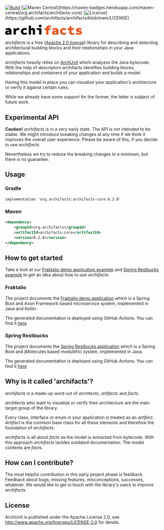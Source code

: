 [![Build](https://github.com/archifacts/archifacts/actions/workflows/verify-on-push.yml/badge.svg)](https://github.com/archifacts/archifacts/actions/workflows/verify-on-push.yml) [![Maven Central](https://maven-badges.herokuapp.com/maven-central/org.archifacts/archifacts-core/badge.svg?)](https://maven-badges.herokuapp.com/maven-central/org.archifacts/archifacts-core) [![License](https://img.shields.io/github/license/archifacts/archifacts.svg?)](https://github.com/archifacts/archifacts/blob/main/LICENSE)

<img width="50%" src="archifacts-1-line.svg">

*archifacts* is a free ([Apache 2.0 license](https://github.com/archifacts/archifacts/blob/main/LICENSE)) library for describing and detecting architectural building blocks and their relationships in your Java applications.

*archifacts* heavily relies on [ArchUnit](https://www.archunit.org/) which analyzes the Java bytecode. With the help of descriptors archifacts identifies building blocks, relationships and containers of your application and builds a model.

Having this model in place you can visualize your application's architecture or verify it against certain rules.

While we already have some support for the former, the latter is subject of future work.

## Experimental API
**Caution!** *archifacts* is in a very early state. The API is not intended to be stable. We might introduce breaking changes at any time if we think it improves the overall user experience. Please be aware of this, if you decide to use *archifacts*.

Nevertheless we try to reduce the breaking changes to a minimum, but there is no guarantee.

## Usage

### Gradle

```Gradle
implementation 'org.archifacts:archifacts-core:0.2.0'
```

### Maven

```xml
<dependency>
    <groupId>org.archifacts</groupId>
    <artifactId>archifacts-core</artifactId>
    <version>0.2.0</version>
</dependency>
```

## How to get started

Take a look at our [Fraktalio demo application example](https://github.com/archifacts/fraktalio-example) and [Spring Restbucks example](https://github.com/archifacts/spring-restbucks-example) to get an idea about how to use *archifacts*.

### Fraktalio

The project documents the [Fraktalio demo application](https://github.com/fraktalio) which is a Spring Boot and Axon Framework based microservice system, implemented in Java and Kotlin.

The generated documentation is deployed using GitHub Actions. You can find it [here](https://archifacts.github.io/fraktalio-example/)

### Spring Restbucks

The project documents the [Spring Restbucks application](https://github.com/odrotbohm/spring-restbucks) which is a Spring Boot and jMolecules based modulithic system, implemented in Java.

The generated documentation is deployed using GitHub Actions. You can find it [here](https://archifacts.github.io/spring-restbucks-example/)

## Why is it called 'archifacts'?

*archifacts* is a made-up word out of *architects*, *artifacts* and *facts*.

*architects* who want to visualize or verify their architecture are the main target group of the library.

Every class, interface or enum in your application is treated as an *artifact*. *Artifact* is the common base class for all these elements and therefore the foundation of *archifacts*.

*archifacts* is all about *facts* as the model is extracted from bytecode. With this approach *archifacts* tackles outdated documentation. The model contents are *facts*.

## How can I contribute?
The most helpful contribution in this early project phase is feedback. Feedback about bugs, missing features, misconceptions, successes, whatever. We would like to get in touch with the library's users to improve *archifacts*.

## License

ArchUnit is published under the Apache License 2.0, see <http://www.apache.org/licenses/LICENSE-2.0> for details.
